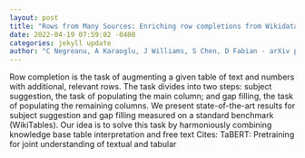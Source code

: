 ```yaml
--- 
layout: post 
title: "Rows from Many Sources: Enriching row completions from Wikidata with a pre-trained Language Model" 
date: 2022-04-19 07:59:02 -0400 
categories: jekyll update 
author: "C Negreanu, A Karaoglu, J Williams, S Chen, D Fabian - arXiv preprint arXiv , 2022" 
--- 
```

Row completion is the task of augmenting a given table of text and numbers with additional, relevant rows. The task divides into two steps: subject suggestion, the task of populating the main column; and gap filling, the task of populating the remaining columns. We present state-of-the-art results for subject suggestion and gap filling measured on a standard benchmark (WikiTables). Our idea is to solve this task by harmoniously combining knowledge base table interpretation and free text Cites: TaBERT: Pretraining for joint understanding of textual and tabular